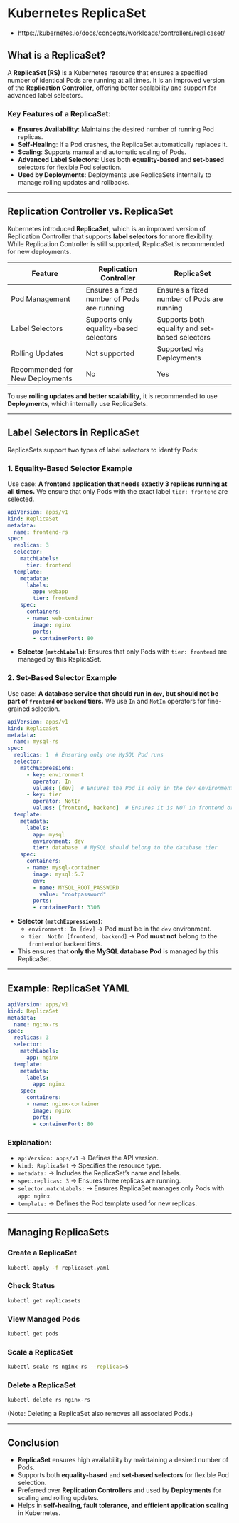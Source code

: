 # **Kubernetes ReplicaSet**
-  https://kubernetes.io/docs/concepts/workloads/controllers/replicaset/

## **What is a ReplicaSet?**
A **ReplicaSet (RS)** is a Kubernetes resource that ensures a specified number of identical Pods are running at all times. It is an improved version of the **Replication Controller**, offering better scalability and support for advanced label selectors.

### **Key Features of a ReplicaSet:**
- **Ensures Availability**: Maintains the desired number of running Pod replicas.
- **Self-Healing**: If a Pod crashes, the ReplicaSet automatically replaces it.
- **Scaling**: Supports manual and automatic scaling of Pods.
- **Advanced Label Selectors**: Uses both **equality-based** and **set-based** selectors for flexible Pod selection.
- **Used by Deployments**: Deployments use ReplicaSets internally to manage rolling updates and rollbacks.

---
## **Replication Controller vs. ReplicaSet**
Kubernetes introduced **ReplicaSet**, which is an improved version of Replication Controller that supports **label selectors** for more flexibility. While Replication Controller is still supported, ReplicaSet is recommended for new deployments.

| Feature | Replication Controller | ReplicaSet |
|---------|------------------------|------------|
| Pod Management | Ensures a fixed number of Pods are running | Ensures a fixed number of Pods are running |
| Label Selectors | Supports only equality-based selectors | Supports both equality and set-based selectors |
| Rolling Updates | Not supported | Supported via Deployments |
| Recommended for New Deployments | No | Yes |

To use **rolling updates and better scalability**, it is recommended to use **Deployments**, which internally use ReplicaSets.

---

## **Label Selectors in ReplicaSet**
ReplicaSets support two types of label selectors to identify Pods:

### **1. Equality-Based Selector Example**
Use case: **A frontend application that needs exactly 3 replicas running at all times.**
We ensure that only Pods with the exact label `tier: frontend` are selected.

```yaml
apiVersion: apps/v1
kind: ReplicaSet
metadata:
  name: frontend-rs
spec:
  replicas: 3
  selector:
    matchLabels:
      tier: frontend
  template:
    metadata:
      labels:
        app: webapp
        tier: frontend
    spec:
      containers:
      - name: web-container
        image: nginx
        ports:
        - containerPort: 80
```
- **Selector (`matchLabels`)**: Ensures that only Pods with `tier: frontend` are managed by this ReplicaSet.

### **2. Set-Based Selector Example**
Use case: **A database service that should run in `dev`, but should not be part of `frontend` or `backend` tiers.**
We use `In` and `NotIn` operators for fine-grained selection.

```yaml
apiVersion: apps/v1
kind: ReplicaSet
metadata:
  name: mysql-rs
spec:
  replicas: 1  # Ensuring only one MySQL Pod runs
  selector:
    matchExpressions:
      - key: environment
        operator: In
        values: [dev]  # Ensures the Pod is only in the dev environment
      - key: tier
        operator: NotIn
        values: [frontend, backend]  # Ensures it is NOT in frontend or backend tier
  template:
    metadata:
      labels:
        app: mysql
        environment: dev
        tier: database  # MySQL should belong to the database tier
    spec:
      containers:
      - name: mysql-container
        image: mysql:5.7
        env:
        - name: MYSQL_ROOT_PASSWORD
          value: "rootpassword"
        ports:
        - containerPort: 3306
```
- **Selector (`matchExpressions`)**:
  - `environment: In [dev]` → Pod must be in the `dev` environment.
  - `tier: NotIn [frontend, backend]` → Pod **must not** belong to the `frontend` or `backend` tiers.
- This ensures that **only the MySQL database Pod** is managed by this ReplicaSet.

---

## **Example: ReplicaSet YAML**
```yaml
apiVersion: apps/v1
kind: ReplicaSet
metadata:
  name: nginx-rs
spec:
  replicas: 3
  selector:
    matchLabels:
      app: nginx
  template:
    metadata:
      labels:
        app: nginx
    spec:
      containers:
      - name: nginx-container
        image: nginx
        ports:
        - containerPort: 80
```

### **Explanation:**
- `apiVersion: apps/v1` → Defines the API version.
- `kind: ReplicaSet` → Specifies the resource type.
- `metadata:` → Includes the ReplicaSet’s name and labels.
- `spec.replicas: 3` → Ensures three replicas are running.
- `selector.matchLabels:` → Ensures ReplicaSet manages only Pods with `app: nginx`.
- `template:` → Defines the Pod template used for new replicas.

---

## **Managing ReplicaSets**
### **Create a ReplicaSet**
```sh
kubectl apply -f replicaset.yaml
```

### **Check Status**
```sh
kubectl get replicasets
```

### **View Managed Pods**
```sh
kubectl get pods
```

### **Scale a ReplicaSet**
```sh
kubectl scale rs nginx-rs --replicas=5
```

### **Delete a ReplicaSet**
```sh
kubectl delete rs nginx-rs
```
(Note: Deleting a ReplicaSet also removes all associated Pods.)

---

## **Conclusion**
- **ReplicaSet** ensures high availability by maintaining a desired number of Pods.
- Supports both **equality-based** and **set-based selectors** for flexible Pod selection.
- Preferred over **Replication Controllers** and used by **Deployments** for scaling and rolling updates.
- Helps in **self-healing, fault tolerance, and efficient application scaling** in Kubernetes.

